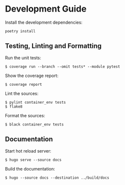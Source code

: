 # Development Guide

Install the development dependencies:

```
poetry install
```

## Testing, Linting and Formatting

Run the unit tests:

```
$ coverage run --branch --omit tests* --module pytest
```

Show the coverage report:

```
$ coverage report
```

Lint the sources:

```
$ pylint container_env tests
$ flake8
```

Format the sources:

```
$ black container_env tests
```

## Documentation

Start hot reload server:

```
$ hugo serve --source docs
```

Build the documentation:

```
$ hugo --source docs --destination ../build/docs
```
